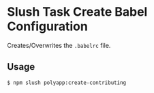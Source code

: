 

<!-- Start tasks/creators/create-babelrc.js -->

# Slush Task Create Babel Configuration

Creates/Overwrites the `.babelrc` file.

## Usage

```bash
$ npm slush polyapp:create-contributing
```

<!-- End tasks/creators/create-babelrc.js -->

